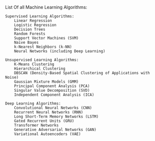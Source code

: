 List Of all Machine Learning Algorithms:


    Supervised Learning Algorithms:
        Linear Regression
        Logistic Regression
        Decision Trees
        Random Forests
        Support Vector Machines (SVM)
        Naive Bayes
        k-Nearest Neighbors (k-NN)
        Neural Networks (including Deep Learning)

    Unsupervised Learning Algorithms:
        K-Means Clustering
        Hierarchical Clustering
        DBSCAN (Density-Based Spatial Clustering of Applications with Noise)
        Gaussian Mixture Models (GMM)
        Principal Component Analysis (PCA)
        Singular Value Decomposition (SVD)
        Independent Component Analysis (ICA)
        
    Deep Learning Algorithms:
        Convolutional Neural Networks (CNN)
        Recurrent Neural Networks (RNN)
        Long Short-Term Memory Networks (LSTM)
        Gated Recurrent Units (GRU)
        Transformer Networks
        Generative Adversarial Networks (GAN)
        Variational Autoencoders (VAE)
